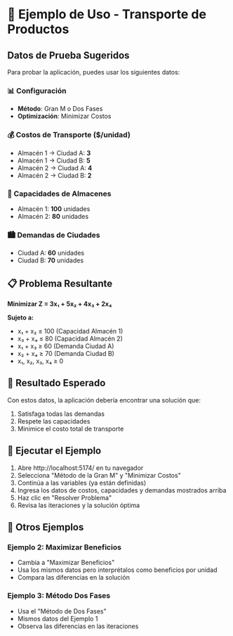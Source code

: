 # 🚚 Ejemplo de Uso - Transporte de Productos

## Datos de Prueba Sugeridos

Para probar la aplicación, puedes usar los siguientes datos:

### 📊 Configuración
- **Método**: Gran M o Dos Fases
- **Optimización**: Minimizar Costos

### 💰 Costos de Transporte ($/unidad)
- Almacén 1 → Ciudad A: **3**
- Almacén 1 → Ciudad B: **5**
- Almacén 2 → Ciudad A: **4**
- Almacén 2 → Ciudad B: **2**

### 🏢 Capacidades de Almacenes
- Almacén 1: **100** unidades
- Almacén 2: **80** unidades

### 🏙️ Demandas de Ciudades
- Ciudad A: **60** unidades
- Ciudad B: **70** unidades

## 📋 Problema Resultante

**Minimizar Z = 3x₁ + 5x₂ + 4x₃ + 2x₄**

**Sujeto a:**
- x₁ + x₂ ≤ 100 (Capacidad Almacén 1)
- x₃ + x₄ ≤ 80 (Capacidad Almacén 2)
- x₁ + x₃ ≥ 60 (Demanda Ciudad A)
- x₂ + x₄ ≥ 70 (Demanda Ciudad B)
- x₁, x₂, x₃, x₄ ≥ 0

## 🎯 Resultado Esperado

Con estos datos, la aplicación debería encontrar una solución que:
1. Satisfaga todas las demandas
2. Respete las capacidades
3. Minimice el costo total de transporte

## 🚀 Ejecutar el Ejemplo

1. Abre http://localhost:5174/ en tu navegador
2. Selecciona "Método de la Gran M" y "Minimizar Costos"
3. Continúa a las variables (ya están definidas)
4. Ingresa los datos de costos, capacidades y demandas mostrados arriba
5. Haz clic en "Resolver Problema"
6. Revisa las iteraciones y la solución óptima

## 🔄 Otros Ejemplos

### Ejemplo 2: Maximizar Beneficios
- Cambia a "Maximizar Beneficios"
- Usa los mismos datos pero interprétalos como beneficios por unidad
- Compara las diferencias en la solución

### Ejemplo 3: Método Dos Fases
- Usa el "Método de Dos Fases"
- Mismos datos del Ejemplo 1
- Observa las diferencias en las iteraciones
